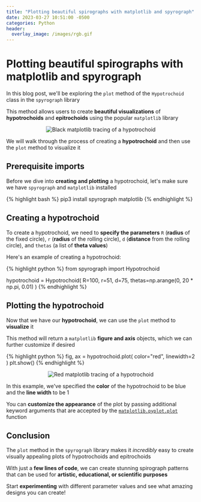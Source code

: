 ```yaml
---
title: "Plotting beautiful spirographs with matplotlib and spyrograph"
date: 2023-03-27 10:51:00 -0500
categories: Python
header:
  overlay_image: /images/rgb.gif
---
```


# Plotting beautiful spirographs with matplotlib and spyrograph

In this blog post, we'll be exploring the `plot` method of the `Hypotrochoid` class in the `spyrograph` library

This method allows users to create **beautiful visualizations** of **hypotrochoids** and **epitrochoids** using the popular `matplotlib` library

<p align="center">
  <img src="{{ site.url }}{{ site.baseurl }}/images/plot_hypotrochoid_black_matplotlib.PNG" alt="Black matplotlib tracing of a hypotrochoid">
</p>

We will walk through the process of creating a **hypotrochoid** and then use the `plot` method to visualize it

## Prerequisite imports

Before we dive into **creating and plotting** a hypotrochoid, let's make sure we have `spyrograph` and `matplotlib` installed

{% highlight bash %}
pip3 install spyrograph matplotlib
{% endhighlight %}

## Creating a hypotrochoid

To create a hypotrochoid, we need to **specify the parameters** `R` (**radius** of the fixed circle), `r` (**radius** of the rolling circle), `d` (**distance** from the rolling circle), and `thetas` (a list of **theta values**)

Here's an example of creating a hypotrochoid:

{% highlight python %}
from spyrograph import Hypotrochoid

hypotrochoid = Hypotrochoid(
    R=100,
    r=51,
    d=75,
    thetas=np.arange(0, 20 * np.pi, 0.01)
)
{% endhighlight %}

## Plotting the hypotrochoid

Now that we have our **hypotrochoid**, we can use the `plot` method to **visualize** it

This method will return a `matplotlib` **figure and axis** objects, which we can further customize if desired

{% highlight python %}
fig, ax = hypotrochoid.plot(
    color="red",
    linewidth=2
)
plt.show()
{% endhighlight %}

<p align="center">
  <img src="{{ site.url }}{{ site.baseurl }}/images/plot_hypotrochoid_red_matplotlib.PNG" alt="Red matplotlib tracing of a hypotrochoid">
</p>

In this example, we've specified the **color** of the hypotrochoid to be blue and the **line width** to be 1

You can **customize the appearance** of the plot by passing additional keyword arguments that are accepted by the [`matplotlib.pyplot.plot`](https://matplotlib.org/stable/api/_as_gen/matplotlib.pyplot.plot.html) function

## Conclusion

The `plot` method in the `spyrograph` library makes it *incredibly* easy to create visually appealing plots of hypotrochoids and epitrochoids

With just a **few lines of code**, we can create stunning spirograph patterns that can be used for **artistic, educational, or scientific purposes**

Start **experimenting** with different parameter values and see what amazing designs you can create!
